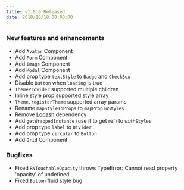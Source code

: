 ```yaml
---
title: v1.0.6 Released
date: 2018/10/18 00:00:00
---
```


### New features and enhancements

- Add `Avatar` Component
- Add `Form` Component
- Add `Image` Component
- Add `Modal` Component
- Add prop type `textStyle` to `Badge` and `CheckBox`
- Disable `Button` when `loading` is true
- `ThemeProvider` supported multiple children
- Inline style prop supported style array
- `Theme.registerTheme` supported array params
- Rename `mapStyleToProps` to `mapPropToStyles`
- Remove [Lodash](https://lodash.com/) dependency
- Add `getWrappedInstance` (use it to get ref) to `withStyles`
- Add prop type `label` to `Divider`
- Add prop type `circular` to `Button`
- Add `Grid` Component

### Bugfixes

- Fixed `RNTouchableOpacity` throws TypeError: Cannot read property 'opacity' of undefined
- Fixed `Button` fluid style bug
